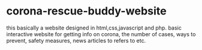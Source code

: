 # corona-rescue-buddy-website
this basically a website designed in html,css,javascript and php. basic interactive website for getting info on corona, the number of cases, ways to prevent, safety measures, news articles to refers to etc.
